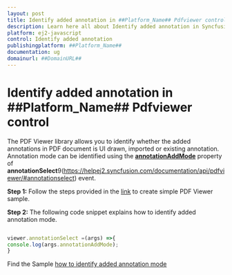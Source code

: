 ```yaml
---
layout: post
title: Identify added annotation in ##Platform_Name## Pdfviewer control | Syncfusion
description: Learn here all about Identify added annotation in Syncfusion ##Platform_Name## Pdfviewer control of Syncfusion Essential JS 2 and more.
platform: ej2-javascript
control: Identify added annotation 
publishingplatform: ##Platform_Name##
documentation: ug
domainurl: ##DomainURL##
---
```


# Identify added annotation in ##Platform_Name## Pdfviewer control

The PDF Viewer library allows you to identify whether the added annotations in PDF document is UI drawn, imported or existing annotation. Annotation mode can be identified using the [**annotationAddMode**](https://helpej2.syncfusion.com/documentation/api/pdfviewer/#annotationadd) property of **annotationSelect**9(https://helpej2.syncfusion.com/documentation/api/pdfviewer/#annotationselect) event.

**Step 1:** Follow the steps provided in the [link](https://ej2.syncfusion.com/javascript/documentation/pdfviewer/getting-started/) to create simple PDF Viewer sample.

**Step 2:** The following code snippet explains how to identify added annotation mode.

```javascript

viewer.annotationSelect =(args) =>{
console.log(args.annotationAddMode);
}

```

Find the Sample [how to identify added annotation mode](https://stackblitz.com/edit/xntzu8?devtoolsheight=33&file=index.js)
